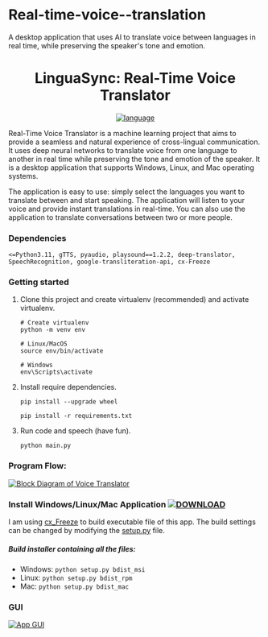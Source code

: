 
# Real-time-voice--translation


A desktop application that uses AI to translate voice between languages in real time, while preserving the speaker's tone and emotion.
<div align="center">













    
<h1> LinguaSync: Real-Time Voice Translator </h1> <a href="#"><img alt="language" src="https://user-images.githubusercontent.com/132539454/278971782-9453805e-e2e6-4d99-b1de-cf8fcd3e7105.svg"></a>
</div>




Real-Time Voice Translator is a machine learning project that aims to provide a seamless and natural experience of cross-lingual communication. It uses deep neural networks to translate voice from one language to another in real time while preserving the tone and emotion of the speaker. It is a desktop application that supports Windows, Linux, and Mac operating systems.


The application is easy to use: simply select the languages you want to translate between and start speaking. The application will listen to your voice and provide instant translations in real-time. You can also use the application to translate conversations between two or more people.


### Dependencies
    <=Python3.11, gTTS, pyaudio, playsound==1.2.2, deep-translator, SpeechRecognition, google-transliteration-api, cx-Freeze


### Getting started


1. Clone this project and create virtualenv (recommended) and activate virtualenv.
    ```
    # Create virtualenv
    python -m venv env
 
    # Linux/MacOS
    source env/bin/activate
    
    # Windows
    env\Scripts\activate
    ```
    
2. Install require dependencies.
    ```
    pip install --upgrade wheel
    
    pip install -r requirements.txt
    ```

3. Run code and speech (have fun).
    ```
    python main.py
    ```

### Program Flow:
<a href="#"><img src="https://github.com/SamirPaulb/real-time-voice-translator/assets/77569653/73dd62d6-798d-4129-aff3-16d6d932a817" alt="Block Diagram of Voice Translator"></a>


### Install Windows/Linux/Mac Application <a href="https://github.com/SamirPaulb/real-time-voice-translator/releases/latest"><img src="https://user-images.githubusercontent.com/132539454/278971282-8d676023-a03a-463c-8e55-3f0afe6e3e58.svg" alt="DOWNLOAD"></a>

I am using <a href="https://github.com/marcelotduarte/cx_Freeze/tree/main">cx_Freeze</a> to build executable file of this app. The build settings can be changed by modifying the <a href="https://github.com/SamirPaulb/real-time-voice-translator/blob/main/setup.py">setup.py</a> file.

##### Build installer containing all the files:
- Windows: ```python setup.py bdist_msi```
- Linux: ```python setup.py bdist_rpm```
- Mac: ```python setup.py bdist_mac```


### GUI 
<a href="#"><img src="https://github.com/SamirPaulb/real-time-voice-translator/assets/77569653/f96a4115-a88f-4096-9a00-954b8527d872" alt="App GUI"></a>

